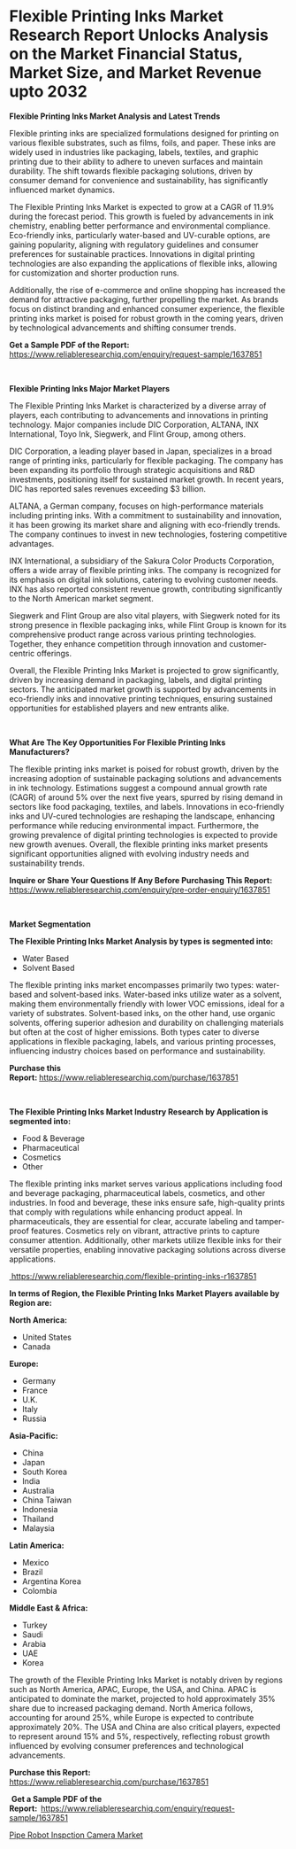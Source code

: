 <p><h1>Flexible Printing Inks Market Research Report Unlocks Analysis on the Market Financial Status, Market Size, and Market Revenue upto 2032</h1></p><p><strong>Flexible Printing Inks Market Analysis and Latest Trends</strong></p>
<p><p>Flexible printing inks are specialized formulations designed for printing on various flexible substrates, such as films, foils, and paper. These inks are widely used in industries like packaging, labels, textiles, and graphic printing due to their ability to adhere to uneven surfaces and maintain durability. The shift towards flexible packaging solutions, driven by consumer demand for convenience and sustainability, has significantly influenced market dynamics.</p><p>The Flexible Printing Inks Market is expected to grow at a CAGR of 11.9% during the forecast period. This growth is fueled by advancements in ink chemistry, enabling better performance and environmental compliance. Eco-friendly inks, particularly water-based and UV-curable options, are gaining popularity, aligning with regulatory guidelines and consumer preferences for sustainable practices. Innovations in digital printing technologies are also expanding the applications of flexible inks, allowing for customization and shorter production runs.</p><p>Additionally, the rise of e-commerce and online shopping has increased the demand for attractive packaging, further propelling the market. As brands focus on distinct branding and enhanced consumer experience, the flexible printing inks market is poised for robust growth in the coming years, driven by technological advancements and shifting consumer trends.</p></p>
<p><strong>Get a Sample PDF of the Report:&nbsp;</strong> <a href="https://www.reliableresearchiq.com/enquiry/request-sample/1637851?utm_campaign=2761&utm_medium=2&utm_source=Github&utm_content=ia&utm_term=08032025&utm_id=flexible-printing-inks">https://www.reliableresearchiq.com/enquiry/request-sample/1637851</a></p>
<p>&nbsp;</p>
<p><strong>Flexible Printing Inks Major Market Players</strong></p>
<p><p>The Flexible Printing Inks Market is characterized by a diverse array of players, each contributing to advancements and innovations in printing technology. Major companies include DIC Corporation, ALTANA, INX International, Toyo Ink, Siegwerk, and Flint Group, among others.</p><p>DIC Corporation, a leading player based in Japan, specializes in a broad range of printing inks, particularly for flexible packaging. The company has been expanding its portfolio through strategic acquisitions and R&D investments, positioning itself for sustained market growth. In recent years, DIC has reported sales revenues exceeding $3 billion.</p><p>ALTANA, a German company, focuses on high-performance materials including printing inks. With a commitment to sustainability and innovation, it has been growing its market share and aligning with eco-friendly trends. The company continues to invest in new technologies, fostering competitive advantages.</p><p>INX International, a subsidiary of the Sakura Color Products Corporation, offers a wide array of flexible printing inks. The company is recognized for its emphasis on digital ink solutions, catering to evolving customer needs. INX has also reported consistent revenue growth, contributing significantly to the North American market segment.</p><p>Siegwerk and Flint Group are also vital players, with Siegwerk noted for its strong presence in flexible packaging inks, while Flint Group is known for its comprehensive product range across various printing technologies. Together, they enhance competition through innovation and customer-centric offerings.</p><p>Overall, the Flexible Printing Inks Market is projected to grow significantly, driven by increasing demand in packaging, labels, and digital printing sectors. The anticipated market growth is supported by advancements in eco-friendly inks and innovative printing techniques, ensuring sustained opportunities for established players and new entrants alike.</p></p>
<p>&nbsp;</p>
<p><strong>What Are The Key Opportunities For Flexible Printing Inks Manufacturers?</strong></p>
<p><p>The flexible printing inks market is poised for robust growth, driven by the increasing adoption of sustainable packaging solutions and advancements in ink technology. Estimations suggest a compound annual growth rate (CAGR) of around 5% over the next five years, spurred by rising demand in sectors like food packaging, textiles, and labels. Innovations in eco-friendly inks and UV-cured technologies are reshaping the landscape, enhancing performance while reducing environmental impact. Furthermore, the growing prevalence of digital printing technologies is expected to provide new growth avenues. Overall, the flexible printing inks market presents significant opportunities aligned with evolving industry needs and sustainability trends.</p></p>
<p><strong>Inquire or Share Your Questions If Any Before Purchasing This Report:</strong> <a href="https://www.reliableresearchiq.com/enquiry/pre-order-enquiry/1637851?utm_campaign=2761&utm_medium=2&utm_source=Github&utm_content=ia&utm_term=08032025&utm_id=flexible-printing-inks">https://www.reliableresearchiq.com/enquiry/pre-order-enquiry/1637851</a></p>
<p>&nbsp;</p>
<p><strong>Market Segmentation</strong></p>
<p><strong>The Flexible Printing Inks Market Analysis by types is segmented into:</strong></p>
<p><ul><li>Water Based</li><li>Solvent Based</li></ul></p>
<p><p>The flexible printing inks market encompasses primarily two types: water-based and solvent-based inks. Water-based inks utilize water as a solvent, making them environmentally friendly with lower VOC emissions, ideal for a variety of substrates. Solvent-based inks, on the other hand, use organic solvents, offering superior adhesion and durability on challenging materials but often at the cost of higher emissions. Both types cater to diverse applications in flexible packaging, labels, and various printing processes, influencing industry choices based on performance and sustainability.</p></p>
<p><strong>Purchase this Report:&nbsp;</strong><a href="https://www.reliableresearchiq.com/purchase/1637851?utm_campaign=2761&utm_medium=2&utm_source=Github&utm_content=ia&utm_term=08032025&utm_id=flexible-printing-inks">https://www.reliableresearchiq.com/purchase/1637851</a></p>
<p>&nbsp;</p>
<p><strong>The Flexible Printing Inks Market Industry Research by Application is segmented into:</strong></p>
<p><ul><li>Food & Beverage</li><li>Pharmaceutical</li><li>Cosmetics</li><li>Other</li></ul></p>
<p><p>The flexible printing inks market serves various applications including food and beverage packaging, pharmaceutical labels, cosmetics, and other industries. In food and beverage, these inks ensure safe, high-quality prints that comply with regulations while enhancing product appeal. In pharmaceuticals, they are essential for clear, accurate labeling and tamper-proof features. Cosmetics rely on vibrant, attractive prints to capture consumer attention. Additionally, other markets utilize flexible inks for their versatile properties, enabling innovative packaging solutions across diverse applications.</p></p>
<p><a href="https://www.reliableresearchiq.com/flexible-printing-inks-r1637851?utm_campaign=2761&utm_medium=2&utm_source=Github&utm_content=ia&utm_term=08032025&utm_id=flexible-printing-inks">&nbsp;https://www.reliableresearchiq.com/flexible-printing-inks-r1637851</a></p>
<p><strong>In terms of Region, the Flexible Printing Inks Market Players available by Region are:</strong></p>
<p>
    <p> <strong> North America: </strong>
        <ul>
            <li>United States</li>
            <li>Canada</li>
        </ul>
        </p> 
    <p> <strong> Europe: </strong>
        <ul>
            <li>Germany</li>
            <li>France</li>
            <li>U.K.</li>
            <li>Italy</li>
            <li>Russia</li>
        </ul>
        </p> 
    <p> <strong> Asia-Pacific: </strong>
        <ul>
            <li>China</li>
            <li>Japan</li>
            <li>South Korea</li>
            <li>India</li>
            <li>Australia</li>
            <li>China Taiwan</li>
            <li>Indonesia</li>
            <li>Thailand</li>
            <li>Malaysia</li>
        </ul>
        </p> 
    <p> <strong> Latin America: </strong>
        <ul>
            <li>Mexico</li>
            <li>Brazil</li>
            <li>Argentina Korea</li>
            <li>Colombia</li>
        </ul>
        </p> 
    <p> <strong> Middle East & Africa: </strong>
        <ul>
            <li>Turkey</li>
            <li>Saudi</li>
            <li>Arabia</li>
            <li>UAE</li>
            <li>Korea</li>
        </ul>
    </p>
    </p>
<p><p>The growth of the Flexible Printing Inks Market is notably driven by regions such as North America, APAC, Europe, the USA, and China. APAC is anticipated to dominate the market, projected to hold approximately 35% share due to increased packaging demand. North America follows, accounting for around 25%, while Europe is expected to contribute approximately 20%. The USA and China are also critical players, expected to represent around 15% and 5%, respectively, reflecting robust growth influenced by evolving consumer preferences and technological advancements.</p></p>
<p><strong>Purchase this Report: </strong><a href="https://www.reliableresearchiq.com/purchase/1637851?utm_campaign=2761&utm_medium=2&utm_source=Github&utm_content=ia&utm_term=08032025&utm_id=flexible-printing-inks">https://www.reliableresearchiq.com/purchase/1637851</a></p>
<p>&nbsp;<strong>Get a Sample PDF of the Report:&nbsp;&nbsp;</strong><a href="https://www.reliableresearchiq.com/enquiry/request-sample/1637851?utm_campaign=2761&utm_medium=2&utm_source=Github&utm_content=ia&utm_term=08032025&utm_id=flexible-printing-inks">https://www.reliableresearchiq.com/enquiry/request-sample/1637851</a></p>
<p><strong></strong></p>
<p><p><a href="https://github.com/saaindosya/Market-Research-Report-List-1/blob/main/pipe-robot-inspction-camera-market.md?utm_campaign=2761&utm_medium=2&utm_source=Github&utm_content=ia&utm_term=08032025&utm_id=flexible-printing-inks">Pipe Robot Inspction Camera Market</a></p></p>